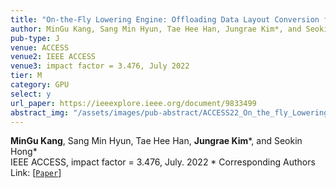 ```yaml
---
title: "On-the-Fly Lowering Engine: Offloading Data Layout Conversion for Convolutional Neural Networks"
author: MinGu Kang, Sang Min Hyun, Tae Hee Han, Jungrae Kim*, and Seokin Hong* (*: Corresponding authors)
pub-type: J
venue: ACCESS
venue2: IEEE ACCESS
venue3: impact factor = 3.476, July 2022
tier: M
category: GPU
select: y
url_paper: https://ieeexplore.ieee.org/document/9833499
abstract_img: "/assets/images/pub-abstract/ACCESS22_On_the_fly_Lowering_Engine.png"
---
```


**MinGu Kang**, Sang Min Hyun, Tae Hee Han, **Jungrae Kim**\*, and Seokin Hong* <br>
IEEE ACCESS, impact factor = 3.476, July. 2022
\* Corresponding Authors <br>
Link: [[```Paper```](https://ieeexplore.ieee.org/document/9833499)]
